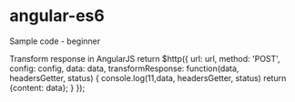 # angular-es6
Sample code - beginner

Transform response in AngularJS
		return $http({
			  url: url,
			  method: 'POST',
			  config: config,
			  data: data,
			  transformResponse: function(data, headersGetter, status) {
			  console.log(11,data, headersGetter, status)
					return {content: data};
				}
			});
